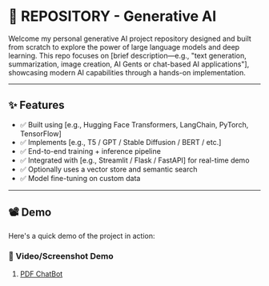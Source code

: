 
# 🚀 REPOSITORY - Generative AI 

Welcome my personal generative AI project repository  designed and built from scratch to explore the power of large language models and deep learning. This repo focuses on [brief description—e.g., "text generation, summarization, image creation, AI Gents or chat-based AI applications"], showcasing modern AI capabilities through a hands-on implementation.

---

## ✨ Features

- ✅ Built using [e.g., Hugging Face Transformers, LangChain, PyTorch, TensorFlow]
- ✅ Implements [e.g., T5 / GPT / Stable Diffusion / BERT / etc.]
- ✅ End-to-end training + inference pipeline
- ✅ Integrated with [e.g., Streamlit / Flask / FastAPI] for real-time demo
- ✅ Optionally uses a vector store and semantic search
- ✅ Model fine-tuning on custom data

---

## 📽 Demo

Here's a quick demo of the project in action:

### 🔗 Video/Screenshot Demo   
1.  [PDF ChatBot](https://youtu.be/rs55zRdHpUU) 
